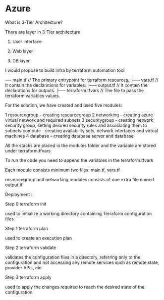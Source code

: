 # Azure
What is 3-Tier Architecture?

There are layer in 3-Tier architecture 

1) User interface 

2) Web layer 

3) DB layer 

I would propose to build infra by terraform automation tool

── main.tf                   // The primary entrypoint for terraform resources.
├── vars.tf                   // It contain the declarations for variables.
├── output.tf                 // It contain the declarations for outputs.
├── terraform.tfvars          // The file to pass the terraform variables values.

For the solution, we have created and used five modules:

1  resourcegroup - creating resourcegroup
2 networking - creating azure virtual network and required subnets
3 securitygroup - creating network security group, setting desired security rules and associating them to subnets
compute - creating availability sets, network interfaces and virtual machines
4 database - creating database server and database

All the stacks are placed in the modules folder and the variable are stored under terraform.tfvars

To run the code you need to append the variables in the terraform.tfvars

Each module consists minimum two files: main.tf, vars.tf

resourcegroup and networking modules consists of one extra file named output.tf

Deployment :

Step 0 terraform init

used to initialize a working directory containing Terraform configuration files

Step 1 terraform plan

used to create an execution plan

Step 2 terraform validate

validates the configuration files in a directory, referring only to the configuration and not accessing any remote services such as remote state, provider APIs, etc

Step 3 terraform apply

used to apply the changes required to reach the desired state of the configuration


